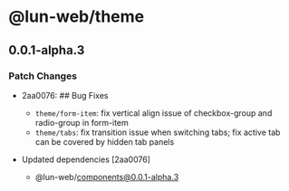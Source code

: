 # @lun-web/theme

## 0.0.1-alpha.3

### Patch Changes

- 2aa0076: ## Bug Fixes

  - `theme/form-item`: fix vertical align issue of checkbox-group and radio-group in form-item
  - `theme/tabs`: fix transition issue when switching tabs; fix active tab can be covered by hidden tab panels

- Updated dependencies [2aa0076]
  - @lun-web/components@0.0.1-alpha.3
